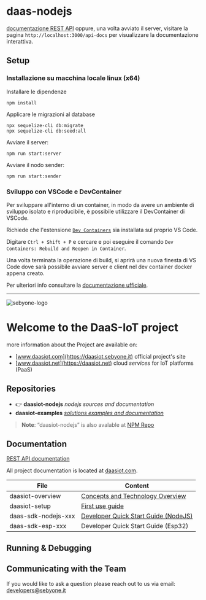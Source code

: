 # daas-nodejs

[documentazione REST API](REST-API.md) oppure, una volta avviato il server, visitare la pagina `http://localhost:3000/api-docs` per visualizzare la documentazione interattiva.

## Setup

### Installazione su macchina locale linux (x64)

Installare le dipendenze

```npm install```

Applicare le migrazioni al database

```
npx sequelize-cli db:migrate
npx sequelize-cli db:seed:all
```


Avviare il server:

```npm run start:server```


Avviare il nodo sender:

```npm run start:sender```



### Sviluppo con VSCode e DevContainer

Per sviluppare all'interno di un container, in modo da avere un ambiente di sviluppo isolato e riproducibile, è possibile utilizzare il DevContainer di VSCode.

Richiede che l'estensione [`Dev Containers`](https://marketplace.visualstudio.com/items?itemName=ms-vscode-remote.remote-containers) sia installata sul proprio VS Code.


Digitare `Ctrl + Shift + P` e cercare e poi eseguire il comando `Dev Containers: Rebuild and Reopen in Container`.

Una volta terminata la operazione di build, si aprirà una nuova finesta di VS Code dove sarà possibile avviare server e client nel dev container docker appena creato.

Per ulteriori info consultare la [documentazione ufficiale](https://code.visualstudio.com/docs/devcontainers/containers).

---

![sebyone-logo](https://sebyone.it/res/lg_daasiot-410-72dpi.png)
# Welcome to the DaaS-IoT project

more information about the Project are available on:

* [www.daasiot.com](https://daasiot.sebyone.it) official project's site
* [www.daasiot.net](https://daasiot.net) cloud _services_ for IoT platforms (PaaS)

## Repositories 

* 👉 **daasiot-nodejs**   _nodejs sources and documentation_
* **daasiot-examples**  [_solutions examples and documentation_](https://github.com/sebyone/daasiot-examples)

> **Note**: “daasiot-nodejs” is also avalable at [NPM Repo](https://www.npmjs.com/package/daas-sdk)


## Documentation

[REST API documentation](REST-API.md)

All project documentation is located at [daasiot.com](https://daasiot.com). 

File|Content
---|---
daasiot-overview | [Concepts and Technology Overview](https://daasiot.sebyone.it/?page_id=1604)
daasiot-setup | [First use guide](https://daasiot.sebyone.it/?page_id=1604)
daas-sdk-nodejs-xxx | [Developer Quick Start Guide (NodeJS)](https://drive.google.com/file/d/1V7UGeJkDImIEjFY3pIuC5otPOvUQuQWs/view?usp=drive_link)
daas-sdk-esp-xxx | Developer Quick Start Guide (Esp32)

## Running & Debugging

## Communicating with the Team

If you would like to ask a question please reach out to us via email: [developers@sebyone.it](developers@sebyone.it)


